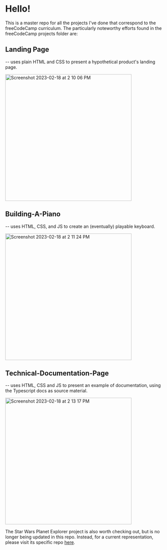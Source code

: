 
# Hello! 

This is a master repo for all the projects I've done that correspond to the freeCodeCamp curriculum. The particularly noteworthy efforts found in the freeCodeCamp projects folder are: 

 ## Landing Page
  -- uses plain HTML and CSS to present a hypothetical product's landing page.
  
  <img width="400" alt="Screenshot 2023-02-18 at 2 10 06 PM" src="https://user-images.githubusercontent.com/88989660/219903556-33a771fe-86e6-4cd2-b008-9914f83b3343.png">
  
  
 ## Building-A-Piano 
  -- uses HTML, CSS, and JS to create an (eventually) playable keyboard.
  
  <img width="400" alt="Screenshot 2023-02-18 at 2 11 24 PM" src="https://user-images.githubusercontent.com/88989660/219903595-416d6ac1-407d-4f37-be48-68087887fa2c.png">
  
  
 ## Technical-Documentation-Page 
  -- uses HTML, CSS and JS to present an example of documentation, using the Typescript docs as source material.
  
  <img width="400" alt="Screenshot 2023-02-18 at 2 13 17 PM" src="https://user-images.githubusercontent.com/88989660/219903613-15acb2ad-644c-4884-b519-480ff90ca302.png">
 
 The Star Wars Planet Explorer project is also worth checking out, but is no longer being updated in this repo. Instead, for a current representation, please visit its specific repo [here](https://github.com/lucasejones/Star-Wars-Planet-Explorer).
